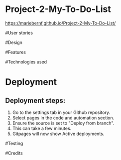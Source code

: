 ﻿# Project-2-My-To-Do-List

https://mariebernf.github.io/Project-2-My-To-Do-List/

#User stories

#Design

#Features

#Technologies used

# Deployment
## Deployment steps:
1. Go to the settings tab in your Github repository.
2. Select pages in the code and automation section.
3. Ensure the source is set to "Deploy from branch".
4. This can take a few minutes.
4. Gitpages will now show Active deployments.

#Testing

#Credits
